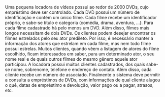 Uma pequena locadora de vídeos possui ao redor de 2000 DVDs, cujo empréstimo deve ser controlado. Cada DVD
possui um número de identificação e contém um único filme. Cada filme recebe um identificador próprio, e sabe-se
título e categoria (comédia, drama, aventura, …).
Para cada filme cadastrado há pelo menos um DVD. Além disso, filmes mais longos necessitam de dois DVDs. Os
clientes podem desejar encontrar os filmes estrelados pelo seu ator predileto. Por isso, é necessário manter a informação
dos atores que estrelam em cada filme, mas nem todo filme possui estrelas.
Muitos clientes, quando vêem a listagem de atores do filme escolhido, ficam interessados em saber, para um
determinado ator, o seu nome real e de quais outros filmes do mesmo gênero aquele ator participou. A locadora possui
muitos clientes cadastrados, dos quais sabe-se nome, sobrenome, telefone e endereço de contato. Além disso, cada
cliente recebe um número de associado.
Finalmente o sistema deve permitir a consulta a empréstimos de DVDs, com informações de qual cliente alugou o quê,
datas de empréstimo e devolução, valor pago ou a pagar, atrasos, etc.

